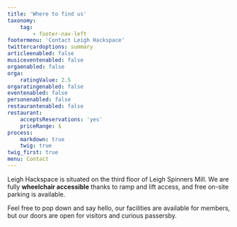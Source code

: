 ```yaml
---
title: 'Where to find us'
taxonomy:
    tag:
        - footer-nav-left
footermenu: 'Contact Leigh Hackspace'
twittercardoptions: summary
articleenabled: false
musiceventenabled: false
orgaenabled: false
orga:
    ratingValue: 2.5
orgaratingenabled: false
eventenabled: false
personenabled: false
restaurantenabled: false
restaurant:
    acceptsReservations: 'yes'
    priceRange: $
process:
    markdown: true
    twig: true
twig_first: true
menu: Contact
---
```


Leigh Hackspace is situated on the third floor of Leigh Spinners Mill. We are fully **wheelchair accessible** thanks to ramp and lift access, and free on-site parking is available.

Feel free to pop down and say hello, our facilities are available for members, but our doors are open for visitors and curious passersby. 